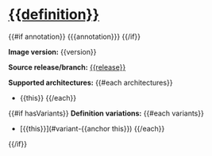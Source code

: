 # [{{definition}}](https://github.com/{{repository}}/tree/main/containers/{{definition}})
{{#if annotation}}
{{{annotation}}}
{{/if}}

**Image version:** {{version}}

**Source release/branch:** [{{release}}](https://github.com/{{repository}}/tree/{{release}}/containers/{{definition}})

**Supported architectures:**
{{#each architectures}}
- {{this}}
{{/each}}

{{#if hasVariants}}
**Definition variations:**
{{#each variants}}
- [{{this}}](#variant-{{anchor this}})
{{/each}}

{{/if}}